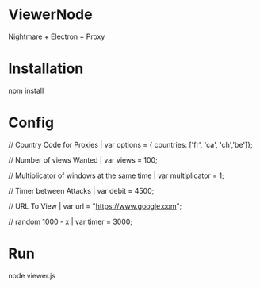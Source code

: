 # ViewerNode
Nightmare + Electron + Proxy

# Installation 
npm install 

# Config 

// Country Code for Proxies |
var options = { countries: ['fr', 'ca', 'ch','be']}; 

// Number of views Wanted | 
var views = 100; 

// Multiplicator of windows at the same time | 
var multiplicator = 1; 

// Timer between Attacks | 
var debit = 4500;

// URL To View | 
var url = "https://www.google.com";

// random 1000 - x | 
var timer = 3000;


# Run 
node viewer.js
